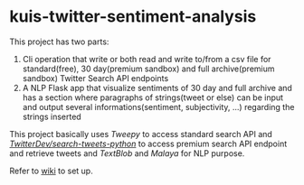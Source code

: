 # kuis-twitter-sentiment-analysis

This project has two parts:
1. Cli operation that write or both read and write to/from a csv file for standard(free), 30 day(premium sandbox) and full archive(premium sandbox) Twitter Search API endpoints
2. A NLP Flask app that visualize sentiments of 30 day and full archive and has a section where paragraphs of strings(tweet or else) can be input and output several informations(sentiment, subjectivity, ...) regarding the strings inserted

This project basically uses _Tweepy_ to access standard search API and [_TwitterDev/search-tweets-python_](https://github.com/twitterdev/search-tweets-python) to access premium search API endpoint and retrieve tweets and _TextBlob_ and _Malaya_ for NLP purpose.

Refer to [wiki](https://github.com/AreRex14/kuis-twitter-sentiment-analysis/wiki) to set up.
